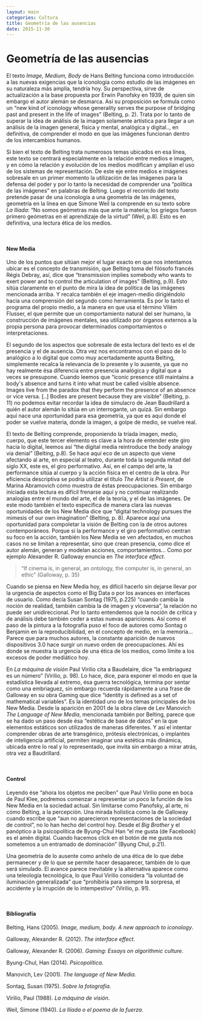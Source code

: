 ```yaml
---
layout: main
categories: Cultura
title: Geometría de las ausencias
date: 2015-11-30
---
```


# Geometría de las ausencias

El texto *Image, Medium, Body* de Hans Belting funciona como introducción a las nuevas exigencias que la iconología como estudio de las imágenes en su naturaleza más amplia, tendría hoy. Su perspectiva, sirve de actualización a la base propuesta por Erwin Panofsky en 1939, de quien sin embargo el autor alemán se desmarca. Así su proposición se formula como un “new kind of iconology whose generality serves the purpose of bridging past and present in the life of images” (Belting, p. 2).  Trata por lo tanto de superar la idea de análisis de la imagen solamente artística para llegar a un análisis de la imagen general, física y mental, analógica y digital.., en definitiva, de comprender el modo en que las imágenes funcionan dentro de los intercambios humanos.

Si bien el texto de Belting trata numerosos temas ubicados en esa línea, este texto se centrará especialmente en la relación entre medios e imagen, y en cómo la relación y evolución de los medios modifican y amplían el uso de los sistemas de representación. De este eje entre medios e imágenes sobresale en un primer momento la utilización de las imágenes para la defensa del poder y por lo tanto la necesidad de comprender una “política de las imágenes” en palabras de Belting. Luego el recorrido del texto pretende pasar de una iconología a una geometría de las imágenes, geometría  en la línea en que Simone Weil la comprende en su texto sobre *La Ilíada*: “No somos geómetras más que ante la materia; los griegos fueron primero geómetras en el aprendizaje de la virtud” (Weil, p.8). Esto es en definitiva, una lectura ética de los medios.

<br>

#### New Media

Uno de los puntos que sitúan mejor el lugar exacto en que nos intentamos ubicar es el concepto de transmisión, que Belting toma del filósofo francés Régis Debray, así, dice que “transmission implies somebody who wants to exert power and to control the articulation of images” (Belting, p.9). Esto sitúa claramente en el punto de mira la idea de política de las imágenes mencionada arriba. Y recalca también el eje imagen-medio dirigiéndolo hacia una comprensión del segundo como herramienta. Es por lo tanto el programa del propio medio, a la manera en que usa el término Vilém Flusser, el que permite que un comportamiento natural del ser humano, la construcción de imágenes mentales, sea utilizado por órganos externos a la propia persona para provocar determinados comportamientos o interpretaciones.

El segundo de los aspectos que sobresale de esta lectura del texto es el de presencia y el de ausencia. Otra vez nos encontramos con el paso de lo analógico a lo digital que como muy acertadamente apunta Belting, simplemente recalca la relevancia de lo presente y lo ausente, ya que no hay realmente ésa diferencia entre presencia analógica y digital que a veces se presupone. Cuando leemos  que “iconic presence still maintains a body's absence and turns it into what must be called visible absence. Images live from the paradox that they perform the presence of an absence or vice versa. [..] Bodies are present because they are visible” (Belting, p. 11) no podemos evitar recordar la idea de simulacro de Jean Baudrillard a quién el autor alemán lo sitúa en un interrogante, un quizá. Sin embargo aquí nace una oportunidad para esa geometría, ya que es aquí donde el poder se vuelve materia, donde la imagen, a golpe de medio, se vuelve real.

El texto de Belting comprende, proponiendo la tríada imagen, medio, cuerpo, que este tercer elemento es clave a la hora de entender este giro hacia lo digital, leemos así “the digital media reintroduce the body analogy via denial” (Belting, p.8). Se hace aquí eco de un aspecto que viene afectando al arte, en especial al teatro, durante toda la segunda mitad del siglo XX, este es, el giro performativo. Así, en el campo del arte, la performance sitúa al cuerpo y la acción física en el centro de la obra. Por eficiencia descriptiva se podría utilizar el título *The Artist is Present*, de Marina Abramovich cómo muestra de éstas preocupaciones. Sin embargo iniciada esta lectura es difícil frenarse aquí y no continuar realizando analogías entre el mundo del arte, el de la teoría, y el de las imágenes. De este modo también el texto especifica de manera clara las nuevas oportunidades de los New Media dice que “digital technology pursues the mimesis of our own imagination” (Belting, p. 8). Aparece aquí una oportunidad para compoletar la visión de Belting con la de otros autores contemporáneos. Porque si la performance y el giro performativo centran su foco en la acción, también los New Media se ven afectados,  en muchos casos no se limitan a representar, sino que crean presencia, como dice el autor alemán, generan y modelan acciones, comportamientos... Como por ejemplo Alexander R. Galloway enuncia en *The interface effect*.

> “If cinema is, in general, an ontology, the computer is, in general, an ethic”
(Galloway, p. 35)

Cuando se piensa en New Media hoy, es difícil hacerlo sin dejarse llevar por la urgencia de aspectos como el Big Data o por los avances en interfaces de usuario. Como decía Susan Sontag (1975, p.225) “cuando cambia la noción de realidad, también cambia la de imagen y viceversa”, la relación no puede ser unidireccional. Por lo tanto entendemos que la noción de crítica y de análisis debe también ceder a estas nuevas apariciones. Así como el paso de la pintura a la fotografía puso el foco de autores como Sontag o Benjamin en la reproducibilidad, en el concepto de medio, en la memoria... Parece que para muchos autores, la constante aparición de nuevos dispositivos 3.0 hace surgir un nuevo orden de preocupaciones. Ahí es donde se muestra la urgencia de una ética de los medios, como límite a los excesos de poder mediático hoy.

En *La máquina de visión* Paul Virilio cita a Baudelaire, dice “la embriaguez es un número” (Virilio, p. 98). Lo hace, dice, para exponer el modo en que la estadística llevada al extremo, ésa guerra tecnológica, termina por sentar como una embriaguez, sin embargo recuerda rápidamente a una frase de Galloway en su obra Gaming que dice “identity is defined as a set of mathematical variables”. Es la identidad uno de los temas principales de los New Media. Desde la aparición en 2001 de la obra clave de Lev Manovich *The Language of New Media*, mencionada también por Belting, parece que se ha dado un paso desde ésa “estética de base de datos” en la que elementos estáticos son utilizados de maneras diferentes. Y así el intentar comprender obras de arte transgénico, prótesis electrónicas, o implantes de inteligencia artificial, permiten imaginar una estética más dinámica, ubicada entre lo real y lo representado, que invita sin embargo a mirar atrás, otra vez a Baudrillard.

<br>

#### Control

Leyendo ése “ahora los objetos me peciben” que Paul Virilio pone en boca de Paul Klee, podremos comenzar a representar un poco la función de los New Media en la sociedad actual. Sin limitarse como Panofsky, al arte, ni cómo Belting, a la percepción. Una mirada holística como la de Galloway cuando escribe que “aun no aparecieron representaciones de la sociedad de control”, no lo han hecho del control hoy. Desde el *Big Brother* y el panóptico a la psicopolítica de Byung-Chul Han “el me gusta (de Facebook) es el amén digital. Cuando hacemos click en el botón de me gusta nos sometemos a un entramado de dominación” (Byung Chul, p.21).

Una geometría de lo ausente como anhelo de una ética de lo que debe permanecer y de lo que se permite hacer desaparecer, también de lo que será simulado. El avance parece inevitable y la alternativa aparece como una teleología tecnológica, lo que Paul Virilio considera “la voluntad de iluminación generalizada” que “prohibiría para siempre la sorpresa, el accidente y la irrupción de lo intempestivo” (Virilio, p. 91).

<br>

#### Bibliografía

Belting, Hans (2005). *Image, medium, body. A new approach to iconology*.

Galloway, Alexander R. (2012). *The interface effect*.

Galloway, Alexander R. (2006). *Gaming: Essays on algorithmic culture*.

Byung-Chul, Han (2014). *Psicopolítica*.

Manovich, Lev (2001). *The language of New Media*.

Sontag, Susan (1975). *Sobre la fotografía*.

Virilio, Paul (1988). *La máquina de visión*.

Weil, Simone (1940). *La Ilíada o el poema de la fuerza*.


